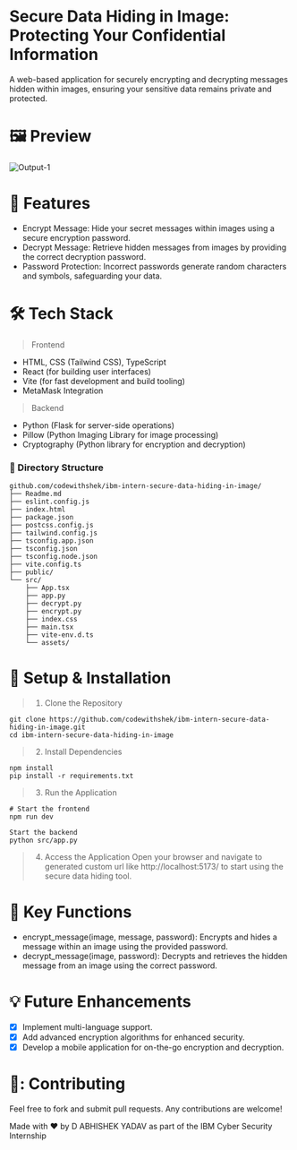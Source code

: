# Secure Data Hiding in Image: Protecting Your Confidential Information
A web-based application for securely encrypting and decrypting messages hidden within images, ensuring your sensitive data remains private and protected.

# 🖼️ Preview
![Output-1](https://github.com/user-attachments/assets/3fe24afb-6f08-4ea0-bbb6-7f4869c44f43)

# 🚀 Features
* Encrypt Message: Hide your secret messages within images using a secure encryption password.
* Decrypt Message: Retrieve hidden messages from images by providing the correct decryption password.
* Password Protection: Incorrect passwords generate random characters and symbols, safeguarding your data.

# 🛠 Tech Stack
> Frontend

* HTML, CSS (Tailwind CSS), TypeScript
* React (for building user interfaces)
* Vite (for fast development and build tooling)
* MetaMask Integration


> Backend

* Python (Flask for server-side operations)
* Pillow (Python Imaging Library for image processing)
* Cryptography (Python library for encryption and decryption)


### 📂 Directory Structure
```
github.com/codewithshek/ibm-intern-secure-data-hiding-in-image/
├── Readme.md
├── eslint.config.js
├── index.html
├── package.json
├── postcss.config.js
├── tailwind.config.js
├── tsconfig.app.json
├── tsconfig.json
├── tsconfig.node.json
├── vite.config.ts
├── public/
└── src/
    ├── App.tsx
    ├── app.py
    ├── decrypt.py
    ├── encrypt.py
    ├── index.css
    ├── main.tsx
    ├── vite-env.d.ts
    └── assets/
```
# 📌 Setup & Installation
> 1. Clone the Repository
```
git clone https://github.com/codewithshek/ibm-intern-secure-data-hiding-in-image.git
cd ibm-intern-secure-data-hiding-in-image
```
> 2. Install Dependencies
```
npm install
pip install -r requirements.txt
```
> 3. Run the Application
```
# Start the frontend
npm run dev

Start the backend
python src/app.py
```

> 4. Access the Application
Open your browser and navigate to generated custom url like http://localhost:5173/ to start using the secure data hiding tool.

# 📜 Key Functions
* encrypt_message(image, message, password): Encrypts and hides a message within an image using the provided password.
* decrypt_message(image, password): Decrypts and retrieves the hidden message from an image using the correct password.

# 💡 Future Enhancements
- [x] Implement multi-language support.
- [x] Add advanced encryption algorithms for enhanced security.
- [x] Develop a mobile application for on-the-go encryption and decryption.

# 🤝: Contributing
Feel free to fork and submit pull requests. Any contributions are welcome!

Made with ❤️ by D ABHISHEK YADAV as part of the IBM Cyber Security Internship
